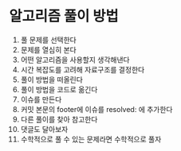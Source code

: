 # 알고리즘 풀이 방법

1. 풀 문제를 선택한다
2. 문제를 열심히 본다
3. 어떤 알고리즘을 사용할지 생각해낸다
4. 시간 복잡도를 고려해 자료구조를 결정한다
5. 풀이 방법을 떠올린다
6. 풀이 방법을 코드로 옮긴다
7. 이슈를 만든다
8. 커밋 본문의 footer에 이슈를 resolved: 에 추가한다
9. 다른 풀이를 찾아 참고한다
10. 댓글도 달아보자
11. 수학적으로 풀 수 있는 문제라면 수학적으로 풀자